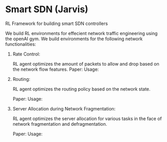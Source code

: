 # Smart SDN (Jarvis)
RL Framework for building smart SDN controllers

We build RL environments for effecient network traffic engineering using the openAI gym. We build environments 
for the following network functionalities:

1. Rate Control: 

   RL agent optimizes the amount of packets to allow and drop based on the network flow features.
   Paper:
   Usage: 
   
2. Routing: 

   RL agent optimizes the routing policy based on the network state.
    
   Paper:
   Usage:
   
3. Server Allocation during Network Fragmentation:

   RL agent optimizes the server allocation for various tasks in the face of network fragmentation and defragmentation. 
   
   Paper:
   Usage:
